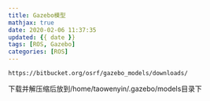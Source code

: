 ```yaml
---
title: Gazebo模型
mathjax: true
date: 2020-02-06 11:37:35
updated: {{ date }}
tags: [ROS, Gazebo]
categories: [ROS]
---
```


```http
https://bitbucket.org/osrf/gazebo_models/downloads/
```

下载并解压缩后放到/home/taowenyin/.gazebo/models目录下